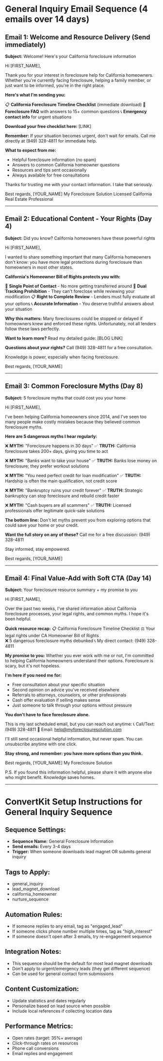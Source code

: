 # General Inquiry Email Sequence (4 emails over 14 days)

## Email 1: Welcome and Resource Delivery (Send immediately)
**Subject:** Welcome! Here's your California foreclosure information

Hi [FIRST_NAME],

Thank you for your interest in foreclosure help for California homeowners. Whether you're currently facing foreclosure, helping a family member, or just want to be informed, you're in the right place.

**Here's what I'm sending you:**

📋 **California Foreclosure Timeline Checklist** (immediate download)
📖 **Foreclosure FAQ** with answers to 15+ common questions
📞 **Emergency contact info** for urgent situations

**Download your free checklist here:** [LINK]

**Remember:** If your situation becomes urgent, don't wait for emails. Call me directly at (949) 328-4811 for immediate help.

**What to expect from me:**
- Helpful foreclosure information (no spam)
- Answers to common California homeowner questions
- Resources and tips sent occasionally
- Always available for free consultations

Thanks for trusting me with your contact information. I take that seriously.

Best regards,
[YOUR_NAME]
My Foreclosure Solution
Licensed California Real Estate Professional

---

## Email 2: Educational Content - Your Rights (Day 4)
**Subject:** Did you know? California homeowners have these powerful rights

Hi [FIRST_NAME],

I wanted to share something important that many California homeowners don't know: you have more legal protections during foreclosure than homeowners in most other states.

**California's Homeowner Bill of Rights protects you with:**

🤝 **Single Point of Contact** - No more getting transferred around
🚫 **Dual Tracking Prohibition** - They can't foreclose while reviewing your modification
📋 **Right to Complete Review** - Lenders must fully evaluate all your options
📞 **Accurate Information** - You deserve truthful answers about your situation

**Why this matters:**
Many foreclosures could be stopped or delayed if homeowners knew and enforced these rights. Unfortunately, not all lenders follow these laws perfectly.

**Want to learn more?** Read my detailed guide: [BLOG LINK]

**Questions about your rights?** Call (949) 328-4811 for a free consultation.

Knowledge is power, especially when facing foreclosure.

Best regards,
[YOUR_NAME]

---

## Email 3: Common Foreclosure Myths (Day 8)
**Subject:** 5 foreclosure myths that could cost you your home

Hi [FIRST_NAME],

I've been helping California homeowners since 2014, and I've seen too many people make costly mistakes because they believed common foreclosure myths.

**Here are 5 dangerous myths I hear regularly:**

❌ **MYTH:** "Foreclosure happens in 30 days"
✅ **TRUTH:** California foreclosure takes 200+ days, giving you time to act

❌ **MYTH:** "Banks want to take your house"
✅ **TRUTH:** Banks lose money on foreclosure; they prefer workout solutions

❌ **MYTH:** "You need perfect credit for loan modification"
✅ **TRUTH:** Hardship is often the main qualification, not credit score

❌ **MYTH:** "Bankruptcy ruins your credit forever"
✅ **TRUTH:** Strategic bankruptcy can stop foreclosure and rebuild credit faster

❌ **MYTH:** "Cash buyers are all scammers"
✅ **TRUTH:** Licensed professionals offer legitimate quick-sale solutions

**The bottom line:** Don't let myths prevent you from exploring options that could save your home or your credit.

**Want the full story on any of these?** Call me for a free discussion: (949) 328-4811

Stay informed, stay empowered.

Best regards,
[YOUR_NAME]

---

## Email 4: Final Value-Add with Soft CTA (Day 14)
**Subject:** Your foreclosure resource summary + my promise to you

Hi [FIRST_NAME],

Over the past two weeks, I've shared information about California foreclosure processes, your legal rights, and common myths. I hope it's been helpful.

**Quick resource recap:**
📋 California Foreclosure Timeline Checklist
⚖️ Your legal rights under CA Homeowner Bill of Rights  
❌ 5 dangerous foreclosure myths debunked
📞 My direct contact: (949) 328-4811

**My promise to you:**
Whether you ever work with me or not, I'm committed to helping California homeowners understand their options. Foreclosure is scary, but it's not hopeless.

**I'm here if you need me for:**
- Free consultation about your specific situation
- Second opinion on advice you've received elsewhere
- Referrals to attorneys, counselors, or other professionals
- Cash offer evaluation if selling makes sense
- Just someone to talk through your options without pressure

**You don't have to face foreclosure alone.**

This is my last scheduled email, but you can reach out anytime:
📞 Call/Text: (949) 328-4811
📧 Email: help@myforeclosuresolution.com

I'll still send occasional helpful information, but never spam. You can unsubscribe anytime with one click.

**Stay strong, and remember: you have more options than you think.**

Best regards,
[YOUR_NAME]
My Foreclosure Solution

P.S. If you found this information helpful, please share it with anyone else who might benefit. Knowledge saves homes.

---

# ConvertKit Setup Instructions for General Inquiry Sequence

## Sequence Settings:
- **Sequence Name:** General Foreclosure Information
- **Send emails:** Every 3-4 days
- **Trigger:** When someone downloads lead magnet OR submits general inquiry

## Tags to Apply:
- general_inquiry
- lead_magnet_download
- california_homeowner
- nurture_sequence

## Automation Rules:
- If someone replies to any email, tag as "engaged_lead"
- If someone clicks phone number multiple times, tag as "high_interest"
- If someone doesn't open after 3 emails, try re-engagement sequence

## Integration Notes:
- This sequence should be the default for most lead magnet downloads
- Don't apply to urgent/emergency leads (they get different sequence)
- Can be used for general contact form submissions

## Content Customization:
- Update statistics and dates regularly
- Personalize based on lead source when possible
- Include local references if collecting location data

## Performance Metrics:
- Open rates (target: 35%+ average)
- Click-through rates on resources
- Phone call conversions
- Email replies and engagement